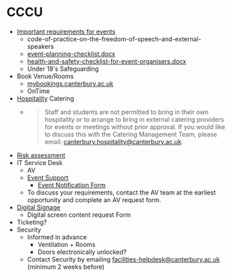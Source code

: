 CCCU
====

* [Important requirements for events](https://cccu.canterbury.ac.uk/event-organisation-management/important-requirements-for-events.aspx)
    * code-of-practice-on-the-freedom-of-speech-and-external-speakers
    * [event-planning-checklist.docx](https://cccu.canterbury.ac.uk/event-organisation-management/docs/event-planning-checklist.docx)
    * [health-and-safety-checklist-for-event-organisers.docx](https://cccu.canterbury.ac.uk/event-organisation-management/docs/health-and-safety-checklist-for-event-organisers.docx)
    * Under 18's Safeguarding
* Book Venue/Rooms
    * [mybookings.canterbury.ac.uk](https://mybookings.canterbury.ac.uk/)
    * OnTime
* [Hospitality](https://cccu.canterbury.ac.uk/estates-and-facilities-services/our-services/hospitality/hospitality.aspx) Catering
    * > Staff and students are not permitted to bring in their own hospitality or to arrange to bring in external catering providers for events or meetings without prior approval. If you would like to discuss this with the Catering Management Team, please email: canterbury.hospitality@canterbury.ac.uk.
* [Risk assessment](https://cccu.canterbury.ac.uk/health-and-safety/risk-assessment.aspx)
* IT Service Desk
    * AV
    * [Event Support](https://cccu.canterbury.ac.uk/information-technology/service-desk/event-support.aspx)
        * [Event Notification Form](https://cccu.canterbury.ac.uk/information-technology/service-desk/event-support.aspx#eventform)
    * To discuss your requirements, contact the AV team at the earliest opportunity and complete an AV request form. 
* [Digital Signage](https://cccu.canterbury.ac.uk/marketing-and-communications/services/digital-signage.aspx)
    * Digital screen content request Form
* Ticketing?
* Security
    * Informed in advance
        * Ventilation + Rooms
        * Doors electronically unlocked?
    * Contact Security by emailing facilities-helpdesk@canterbury.ac.uk (minimum 2 weeks before)


